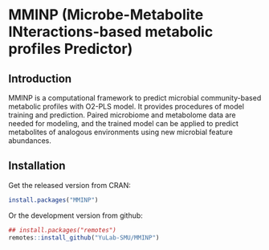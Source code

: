 # MMINP (Microbe-Metabolite INteractions-based metabolic profiles Predictor)

## Introduction

MMINP is a computational framework to predict microbial community-based 
metabolic profiles with O2-PLS model. It provides procedures of model training 
and prediction. Paired microbiome and metabolome data are needed for modeling, 
and the trained model can be applied to predict metabolites of analogous 
environments using new microbial feature abundances. 

## Installation

Get the released version from CRAN:

```r
install.packages("MMINP")
```

Or the development version from github:

```r
## install.packages("remotes")
remotes::install_github("YuLab-SMU/MMINP")
```


